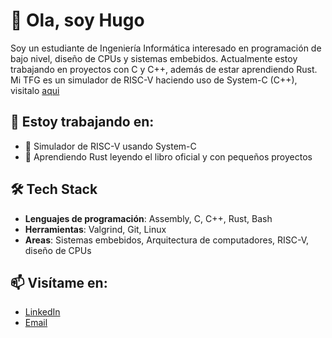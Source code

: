 # 👋 Ola, soy Hugo

Soy un estudiante de Ingeniería Informática interesado en programación de bajo nivel, diseño de CPUs y sistemas embebidos. Actualmente estoy trabajando en proyectos con C y C++, además de estar aprendiendo Rust. Mi TFG es un simulador de RISC-V haciendo uso de System-C (C++), visitalo [aqui](https://github.com/hugoomv/TFG_RISC-V)

## 🔧 Estoy trabajando en:

- 🧠 Simulador de RISC-V usando System-C
- 🔩 Aprendiendo Rust leyendo el libro oficial y con pequeños proyectos

## 🛠 Tech Stack

- **Lenguajes de programación**: Assembly, C, C++, Rust, Bash
- **Herramientas**: Valgrind, Git, Linux
- **Areas**: Sistemas embebidos, Arquitectura de computadores, RISC-V, diseño de CPUs

## 📫 Visítame en:
- [LinkedIn](https://linkedin.com/in/hugo-mato-cancela)
- [Email](mailto:hugo.matoc@udc.es)
